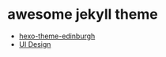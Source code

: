 # awesome jekyll theme

- [hexo-theme-edinburgh](https://github.com/sharvaridesai/hexo-theme-edinburgh)
- [UI Design](https://codepen.io/TurkAysenur) 

